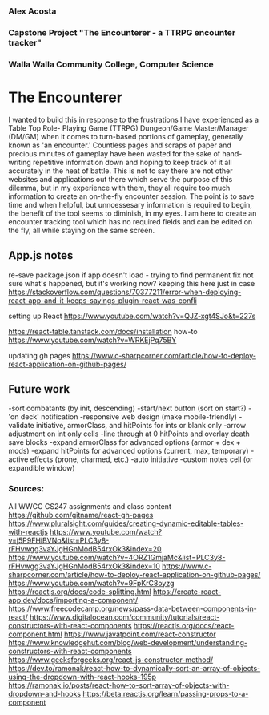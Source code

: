### Alex Acosta
### Capstone Project "The Encounterer - a TTRPG encounter tracker"
### Walla Walla Community College, Computer Science

# The Encounterer
I wanted to build this in response to the frustrations I have experienced as a Table Top Role-
Playing Game (TTRPG) Dungeon/Game Master/Manager (DM/GM) when it comes to turn-based portions
of gameplay, generally known as 'an encounter.' Countless pages and scraps of paper and precious
minutes of gameplay have been wasted for the sake of hand-writing repetitive information down
and hoping to keep track of it all accurately in the heat of battle. This is not to say there
are not other websites and applications out there which serve the purpose of this dilemma, but
in my experience with them, they all require too much information to create an on-the-fly
encounter session. The point is to save time and when helpful, but unncessesary information is
required to begin, the benefit of the tool seems to diminish, in my eyes. I am here to create
an encounter tracking tool which has no required fields and can be edited on the fly, all while
staying on the same screen.


## App.js notes
re-save package.json if app doesn't load - trying to find permanent fix
not sure what's happened, but it's working now? keeping this here just in case
https://stackoverflow.com/questions/70377211/error-when-deploying-react-app-and-it-keeps-sayings-plugin-react-was-confli

setting up React https://www.youtube.com/watch?v=QJZ-xgt4SJo&t=227s

https://react-table.tanstack.com/docs/installation
how-to https://www.youtube.com/watch?v=WRKEjPq75BY

updating gh pages https://www.c-sharpcorner.com/article/how-to-deploy-react-application-on-github-pages/


## Future work
-sort combatants (by init, descending)
    -start/next button (sort on start?)
    -'on deck' notification
-responsive web design (make mobile-friendly)
-validate initiative, armorClass, and hitPoints for ints or blank only
    -arrow adjustment on int only cells
-line through at 0 hitPoints and overlay death save blocks
-expand armorClass for advanced options (armor + dex + mods)
-expand hitPoints for advanced options (current, max, temporary)
-active effects (prone, charmed, etc.)
-auto initiative
-custom notes cell (or expandible window)


### Sources:
All WWCC CS247 assignments and class content
https://github.com/gitname/react-gh-pages
https://www.pluralsight.com/guides/creating-dynamic-editable-tables-with-reactjs
https://www.youtube.com/watch?v=j5P9FHiBVNo&list=PLC3y8-rFHvwgg3vaYJgHGnModB54rxOk3&index=20
https://www.youtube.com/watch?v=4ORZ1GmjaMc&list=PLC3y8-rFHvwgg3vaYJgHGnModB54rxOk3&index=10
https://www.c-sharpcorner.com/article/how-to-deploy-react-application-on-github-pages/
https://www.youtube.com/watch?v=9FpKrC8oyzg
https://reactjs.org/docs/code-splitting.html
https://create-react-app.dev/docs/importing-a-component/
https://www.freecodecamp.org/news/pass-data-between-components-in-react/
https://www.digitalocean.com/community/tutorials/react-constructors-with-react-components
https://reactjs.org/docs/react-component.html
https://www.javatpoint.com/react-constructor
https://www.knowledgehut.com/blog/web-development/understanding-constructors-with-react-components
https://www.geeksforgeeks.org/react-js-constructor-method/
https://dev.to/ramonak/react-how-to-dynamically-sort-an-array-of-objects-using-the-dropdown-with-react-hooks-195p
https://ramonak.io/posts/react-how-to-sort-array-of-objects-with-dropdown-and-hooks
https://beta.reactjs.org/learn/passing-props-to-a-component
